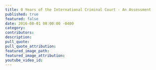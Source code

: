 ```yaml
---
title: 0 Years of the International Criminal Court - An Assessment
published: true
featured: false
date: 2016-08-01 08:00:00 -0400
category:
contributors:
description:
pull_quote:
pull_quote_attribution:
featured_image_path:
featured_image_attribution:
youtube_video_id:
---
```

